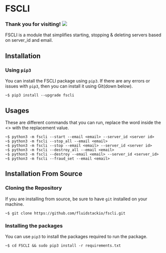 # FSCLI

### Thank you for visiting! ![](https://visitor-badge.glitch.me/badge?page_id=fluidstackio.fscli)

FSCLI is a module that simplifies starting, stopping & deleting servers based on server_id and email.

## Installation

### Using `pip3`

You can install the FSCLI package using `pip3`. If there are any errors or issues with `pip3`, then you can install it using Git(down below).

```shell
~$ pip3 install --upgrade fscli
```

## Usages

These are different commands that you can run, replace the word inside the <> with the replacement value.

```shell
~$ python3 -m fscli --start --email <email> --server_id <server id>
~$ python3 -m fscli --stop_all --email <email>
~$ python3 -m fscli --stop --email <email> --server_id <server id>
~$ python3 -m fscli --destroy_all --email <email>
~$ python3 -m fscli --destroy --email <email> --server_id <server_id>
~$ python3 -m fscli --fraud_set --email <email>
```

## Installation From Source

### Cloning the Repository

If you are installing from source, be sure to have `git` installed on your machine.

```shell
~$ git clone https://github.com/fluidstackio/fscli.git
```

### Installing the packages

You can use `pip3` to install the packages required to run the package.

```shell
~$ cd FSCLI && sudo pip3 install -r requirements.txt
```
